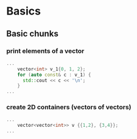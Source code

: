 # Basics

## Basic chunks

### print elements of a vector
```c++
...
    vector<int> v_1{0, 1, 2};
    for (auto const& c : v_1) {
      std::cout << c << '\n';
    }
...
```

### create 2D containers (vectors of vectors)
```c++
...
    vector<vector<int>> v {{1,2}, {3,4}};
...
```
